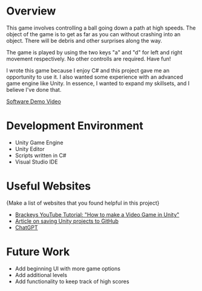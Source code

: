 # Overview

This game involves controlling a ball going down a path at high speeds. The object of the game is to get as far as you can without crashing into an object. There will be debris and other surprises along the way.

The game is played by using the two keys "a" and "d" for left and right movement respectively. No other controlls are required. Have fun!

I wrote this game because I enjoy C# and this project gave me an opportunity to use it. I also wanted some experience with an advanced game engine like Unity. In essence, I wanted to expand my skillsets, and I believe I've done that.

[Software Demo Video](https://youtu.be/dRK4BEYC1yE)

# Development Environment

* Unity Game Engine
* Unity Editor
* Scripts written in C#
* Visual Studio IDE

# Useful Websites

{Make a list of websites that you found helpful in this project}
* [Brackeys YouTube Tutorial: "How to make a Video Game in Unity"](https://www.youtube.com/watch?v=j48LtUkZRjU&list=PLPV2KyIb3jR5QFsefuO2RlAgWEz6EvVi6)
* [Article on saving Unity projects to GitHub](https://cadacreate.medium.com/how-to-add-existing-unity-project-to-github-916ad75160e7)
* [ChatGPT](https://chat.openai.com)

# Future Work

* Add beginning UI with more game options
* Add additional levels
* Add functionality to keep track of high scores
